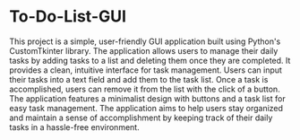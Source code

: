 # To-Do-List-GUI
This project is a simple, user-friendly GUI application built using Python's CustomTkinter library. The application allows users to manage their daily tasks by adding tasks to a list and deleting them once they are completed. It provides a clean, intuitive interface for task management.
Users can input their tasks into a text field and add them to the task list.
Once a task is accomplished, users can remove it from the list with the click of a button.
The application features a minimalist design with buttons and a task list for easy task management.
The application aims to help users stay organized and maintain a sense of accomplishment by keeping track of their daily tasks in a hassle-free environment.

